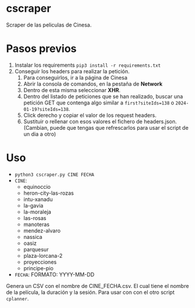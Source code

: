 # cscraper
Scraper de las peliculas de Cinesa.

# Pasos previos
1. Instalar los requirements `pip3 install -r requirements.txt`
2. Conseguir los headers para realizar la petición. 
   1. Para conseguirlos, ir a la página de Cinesa
   2. Abrir la consola de comandos, en la pestaña de **Network**
   3. Dentro de esta misma seleccionar **XHR**.
   4. Dentro del listado de peticiones que se han realizado, buscar una petición GET que contenga algo similar a `first?siteIds=138` o `2024-01-19?siteIds=138`.
   5. Click derecho y copiar el valor de los request headers.
   6. Sustituir o rellenar con esos valores el fichero de headers.json. (Cambian, puede que tengas que refrescarlos para usar el script de un dia a otro)

# Uso
- `python3 cscraper.py CINE FECHA`
- `CINE`:
  - equinoccio
  - heron-city-las-rozas
  - intu-xanadu
  - la-gavia
  - la-moraleja
  - las-rosas
  - manoteras
  - mendez-alvaro
  - nassica
  - oasiz
  - parquesur
  - plaza-lorcana-2
  - proyecciones
  - principe-pio
- `FECHA`: FORMATO: YYYY-MM-DD

Genera un CSV con el nombre de CINE_FECHA.csv.
El cual tiene el nombre de la película, la duración y la sesión. Para usar con con el otro script `cplanner`.
